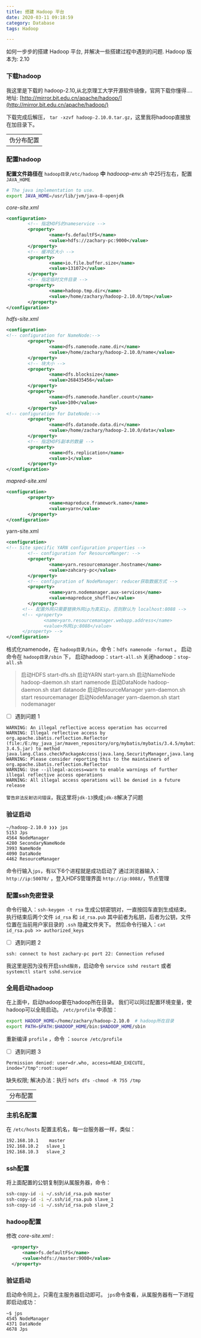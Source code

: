 ```yaml
---
title: 搭建 Hadoop 平台
date: 2020-03-11 09:18:59
category: Database
tags: Hadoop

---
```

如何一步步的搭建 Hadoop 平台, 并解决一些搭建过程中遇到的问题. Hadoop 版本为: 2.10
<!--more-->

### 下载hadoop
我这里是下载的 hadoop-2.10,从北京理工大学开源软件镜像，官网下载你懂得....
地址: [http://mirror.bit.edu.cn/apache/hadoop/](http://mirror.bit.edu.cn/apache/hadoop/)

下载完成后解压， `tar -xzvf hadoop-2.10.0.tar.gz`，这里我将hadoop直接放在加目录下。
<table>
	<td>伪分布配置</td>
</table>

### 配置hadoop
**配置文件路径在** `hadoop目录/etc/hadoop`  **中**
*hadooop-env.sh* 中25行左右，配置 `JAVA_HOME`
```bash
# The java implementation to use.
export JAVA_HOME=/usr/lib/jvm/java-8-openjdk
```

*core-site.xml*
```xml
<configuration>
        <!-- 指定HDFS的nameservice -->
        <property>
                <name>fs.defaultFS</name>
                <value>hdfs://zachary-pc:9000</value>
        </property>
		<!-- 缓冲区大小 -->
        <property>
                <name>io.file.buffer.size</name>
                <value>131072</value>
        </property>
        <!-- 指定临时文件目录 -->
        <property>
                <name>hadoop.tmp.dir</name>
                <value>/home/zachary/hadoop-2.10.0/tmp</value>
        </property>
</configuration>
```
*hdfs-site.xml*
```xml
<configuration>
<!-- configuration for NameNode:-->
        <property>
                <name>dfs.namenode.name.dir</name>
                <value>/home/zachary/hadoop-2.10.0/name</value>
        </property>
        <!-- 块大小 -->
        <property>
                <name>dfs.blocksize</name>
                <value>268435456</value>
        </property>
        <property>
                <name>dfs.namenode.handler.count</name>
                <value>100</value>
        </property>
<!-- configuration for DateNode:-->
        <property>
                <name>dfs.datanode.data.dir</name>
                <value>/home/zachary/hadoop-2.10.0/data</value>
        </property>
        <!-- 指定HDFS副本的数量 -->
        <property>
                <name>dfs.replication</name>
                <value>1</value>
        </property>
</configuration>
```
*mapred-site.xml*
```xml
<configuration>
        <property>
                <name>mapreduce.framework.name</name>
                <value>yarn</value>
        </property>
</configuration>
```
yarn-site.xml
```xml
<configuration>
<!-- Site specific YARN configuration properties -->
        <!-- configuration for ResourceManger: -->
        <property>
                <name>yarn.resourcemanager.hostname</name>
                <value>zahcary-pc</value>
        </property>
        <!-- configuration of NodeManager: reducer获取数据方式 -->
        <property>
                <name>yarn.nodemanager.aux-services</name>
                <value>mapreduce_shuffle</value>
        </property>
      <!-- 配置外网只需要替换外网ip为真实ip，否则默认为 localhost:8088 -->
	  <!-- <property>
	          <name>yarn.resourcemanager.webapp.address</name>
	          <value>外网ip:8088</value>
	  </property> -->
</configuration>
```

格式化namenode，在 `hadoop目录/bin`，命令：`hdfs namenode -format` 。
启动命令在 `hadoop目录/sbin` 下，
启动hadoop：`start-all.sh`
关闭hadoop：`stop-all.sh`
>启动HDFS  start-dfs.sh
>启动YARN  start-yarn.sh
>启动NameNode  hadoop-daemon.sh start namenode
>启动DataNode  hadoop-daemon.sh start datanode
>启动ResourceManager  yarn-daemon.sh start resourcemanager
>启动NodeManager  yarn-daemon.sh start nodemanager

 - [ ] 遇到问题 1
```
WARNING: An illegal reflective access operation has occurred
WARNING: Illegal reflective access by org.apache.ibatis.reflection.Reflector (file:/E:/my_java_jar/maven_repository/org/mybatis/mybatis/3.4.5/mybatis-3.4.5.jar) to method java.lang.Class.checkPackageAccess(java.lang.SecurityManager,java.lang.ClassLoader,boolean)
WARNING: Please consider reporting this to the maintainers of org.apache.ibatis.reflection.Reflector
WARNING: Use --illegal-access=warn to enable warnings of further illegal reflective access operations
WARNING: All illegal access operations will be denied in a future release
```
`警告非法反射访问错误`，我这里将`jdk-13`换成`jdk-8`解决了问题
### 验证启动
```
~/hadoop-2.10.0 ❯❯❯ jps                                             
5153 Jps
4564 NodeManager
4280 SecondaryNameNode
3993 NameNode
4090 DataNode
4462 ResourceManager
```
命令行输入`jps`，有以下6个进程就是成功启动了
通过浏览器输入：`http://ip:50070/` ，登入HDFS管理界面
`http://ip:8088/`，节点管理
### 配置ssh免密登录
命令行输入：`ssh-keygen -t rsa` 生成公钥密钥对，一直按回车直到生成结束。
执行结束后两个文件 `id_rsa` 和 `id_rsa.pub` 其中前者为私钥，后者为公钥，文件位置在当前用户家目录的 `.ssh` 隐藏文件夹下。
然后命令行输入：`cat id_rsa.pub >> authorized_keys`
 - [ ] 遇到问题 2
```
ssh: connect to host zachary-pc port 22: Connection refused
```
我这里是因为没有开启`sshd服务`，启动命令 `service sshd restart` 或者 `systemctl start sshd.service`
### 全局启动hadoop
在上面中，启动hadoop要在hadoop所在目录。
我们可以同过配置环境变量，使hadoop可以全局启动。
`/etc/profile` 中添加：
```bash
export HADOOP_HOME=/home/zachary/hadoop-2.10.0  # hadoop所在目录
export PATH=$PATH:$HADOOP_HOME/bin:$HADOOP_HOME/sbin
```
重新编译 `profile` ，命令 ：`source /etc/profile`
 - [ ] 遇到问题 3
```
Permission denied: user=dr.who, access=READ_EXECUTE, inode="/tmp":root:super
```
缺失权限; 解决办法：执行 `hdfs dfs -chmod -R 755 /tmp`
<table>
	<td>分布配置</td>
</table>

### 主机名配置
在 `/etc/hosts` 配置主机名，每一台服务器一样，类似：
```bash
192.168.10.1    master
192.168.10.2   slave_1
192.168.10.3   slave_2
```
### ssh配置
将上面配置的公钥复制到从属服务器，命令：
```bash
ssh-copy-id -i ~/.ssh/id_rsa.pub master
ssh-copy-id -i ~/.ssh/id_rsa.pub slave_1
ssh-copy-id -i ~/.ssh/id_rsa.pub slave_2
```
### hadoop配置
修改 *core-site.xml* :
```xml
  <property>
      <name>fs.defaultFS</name>
      <value>hdfs://master:9000</value>
  </property>
```
### 验证启动
启动命令同上，只需在主服务器启动即可。
`jps`命令查看，从属服务器有一下进程即启动成功：
```
~$ jps    
4545 NodeManager
4371 DataNode
4678 Jps
```

